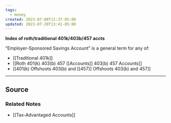 ```yaml
---
tags:
  - money
created: 2023-07-08T11:37-05:00
updated: 2023-07-20T13:41-05:00
---
```

**Index of roth/traditional 401k/403b/457 accts**

“Employer-Sponsored Savings Account” is a general term for any of:

- [[Traditional 401k]]
- [[Roth 401(k) 403(b) 457 [[Accounts]] 403(b) 457 Accounts]]
- [[401(k) Offshoots  403(b) and [[457]] Offshoots 403(b) and 457]]

---

## Source


### Related Notes
- [[Tax-Advantaged Accounts]]